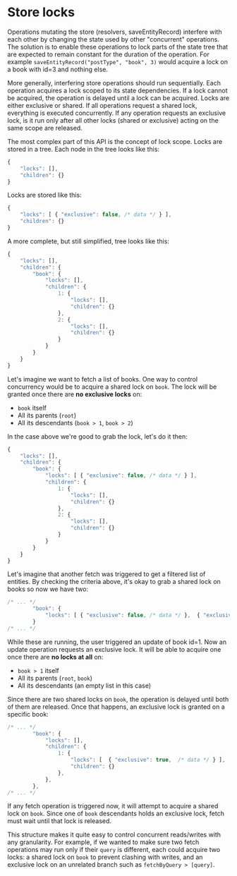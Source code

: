 # Store locks

Operations mutating the store (resolvers, saveEntityRecord) interfere with each other by changing the state used by other "concurrent" operations. The solution is to enable these operations to lock parts of the state tree that are expected to remain constant for the duration of the operation. For example `saveEntityRecord("postType", "book", 3)` would acquire a lock on a book with id=3 and nothing else.

More generally, interfering store operations should run sequentially. Each operation acquires a lock scoped to its state dependencies. If a lock cannot be acquired, the operation is delayed until a lock can be acquired. Locks are either exclusive or shared. If all operations request a shared lock, everything is executed concurrently. If any operation requests an exclusive lock, is it run only after all other locks (shared or exclusive) acting on the same scope are released.

The most complex part of this API is the concept of lock scope. Locks are stored in a tree. Each node in the tree looks like this:

```jsx
{
	"locks": [],
	"children": {}
}
```

Locks are stored like this:

```jsx
{
	"locks": [ { "exclusive": false, /* data */ } ],
	"children": {}
}
```

A more complete, but still simplified, tree looks like this:

```jsx
{
	"locks": [],
	"children": {
		"book": {
			"locks": [],
			"children": {
				1: {
					"locks": [],
					"children": {}
				},
				2: {
					"locks": [],
					"children": {}
				}
			}
		}
	}
}
```

Let's imagine we want to fetch a list of books. One way to control concurrency would be to acquire a shared lock on `book`. The lock will be granted once there are **no exclusive locks** on:

-   `book` itself
-   All its parents (`root`)
-   All its descendants (`book > 1`, `book > 2`)

In the case above we're good to grab the lock, let's do it then:

```jsx
{
	"locks": [],
	"children": {
		"book": {
			"locks": [ { "exclusive": false, /* data */ } ],
			"children": {
				1: {
					"locks": [],
					"children": {}
				},
				2: {
					"locks": [],
					"children": {}
				}
			}
		}
	}
}
```

Let's imagine that another fetch was triggered to get a filtered list of entities. By checking the criteria above, it's okay to grab a shared lock on books so now we have two:

```jsx
/* ... */
		"book": {
			"locks": [ { "exclusive": false, /* data */ },  { "exclusive": false, /* data */ } ],
		}
/* ... */
```

While these are running, the user triggered an update of book id=1. Now an update operation requests an exclusive lock. It will be able to acquire one once there are **no locks at all** on:

-   `book > 1` itself
-   All its parents (`root`, `book`)
-   All its descendants (an empty list in this case)

Since there are two shared locks on `book`, the operation is delayed until both of them are released. Once that happens, an exclusive lock is granted on a specific book:

```jsx
/* ... */
		"book": {
			"locks": [],
			"children": {
				1: {
					"locks": [  { "exclusive": true,  /* data */ } ],
					"children": {}
				},
			},
		},
/* ... */
```

If any fetch operation is triggered now, it will attempt to acquire a shared lock on `book`. Since one of `book` descendants holds an exclusive lock, fetch must wait until that lock is released.

This structure makes it quite easy to control concurrent reads/writes with any granularity. For example, if we wanted to make sure two fetch operations may run only if their `query` is different, each could acquire two locks: a shared lock on `book` to prevent clashing with writes, and an exclusive lock on an unrelated branch such as `fetchByQuery > [query]`.
